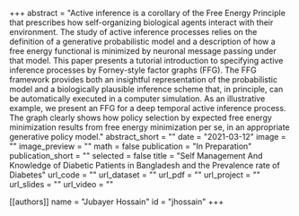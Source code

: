 +++
abstract = "Active inference is a corollary of the Free Energy Principle that prescribes how self-organizing biological agents interact with their environment. The study of active inference processes relies on the definition of a generative probabilistic model and a description of how a free energy functional is minimized by neuronal message passing under that model. This paper presents a tutorial introduction to specifying active inference processes by Forney-style factor graphs (FFG). The FFG framework provides both an insightful representation of the probabilistic model and a biologically plausible inference scheme that, in principle, can be automatically executed in a computer simulation. As an illustrative example, we present an FFG for a deep temporal active inference process. The graph clearly shows how policy selection by expected free energy minimization results from free energy minimization per se, in an appropriate generative policy model."
abstract_short = ""
date = "2021-03-12"
image = ""
image_preview = ""
math = false
publication = "In Preparation"
publication_short = ""
selected = false
title = "Self Management And Knowledge of Diabetic Patients in Bangladesh and the Prevalence rate of Diabetes"
url_code = ""
url_dataset = ""
url_pdf = ""
url_project = ""
url_slides = ""
url_video = ""

[[authors]]
    name = "Jubayer Hossain"
    id = "jhossain"
+++
